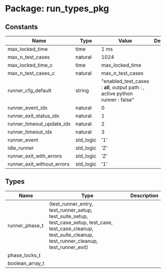 # Package: run_types_pkg
## Constants
| Name                       | Type      | Value                                                                         | Description |
| -------------------------- | --------- | ----------------------------------------------------------------------------- | ----------- |
| max_locked_time            | time      |  1 ms                                                                         |             |
| max_n_test_cases           | natural   |  1024                                                                         |             |
| max_locked_time_c          | time      |  max_locked_time                                                              |             |
| max_n_test_cases_c         | natural   |  max_n_test_cases                                                             |             |
| runner_cfg_default         | string    |  "enabled_test_cases : __all__, output path : , active python runner : false" |             |
| runner_event_idx           | natural   |  0                                                                            |             |
| runner_exit_status_idx     | natural   |  1                                                                            |             |
| runner_timeout_update_idx  | natural   |  2                                                                            |             |
| runner_timeout_idx         | natural   |  3                                                                            |             |
| runner_event               | std_logic |  '1'                                                                          |             |
| idle_runner                | std_logic |  'Z'                                                                          |             |
| runner_exit_with_errors    | std_logic |  'Z'                                                                          |             |
| runner_exit_without_errors | std_logic |  '1'                                                                          |             |
## Types
| Name            | Type                                                                                                                                                                                                                   | Description |
| --------------- | ---------------------------------------------------------------------------------------------------------------------------------------------------------------------------------------------------------------------- | ----------- |
| runner_phase_t  | (test_runner_entry, test_runner_setup, test_suite_setup, test_case_setup,                           test_case, test_case_cleanup, test_suite_cleanup, test_runner_cleanup,                           test_runner_exit) |             |
| phase_locks_t   |                                                                                                                                                                                                                        |             |
| boolean_array_t |                                                                                                                                                                                                                        |             |
